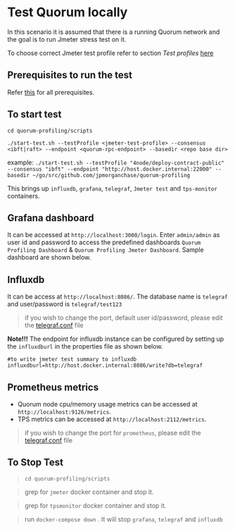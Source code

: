# Test Quorum locally
 In this scenario it is assumed that there is a running Quorum network and the goal is to run Jmeter stress test on it.
 
 To choose correct Jmeter test profile refer to section _Test profiles_ [here](../jmeter-test)
 
## Prerequisites to run the test
  Refer [this](../README.md#prerequisites-for-executing) for all prerequisites.
 
## To start test
`cd quorum-profiling/scripts`

 `./start-test.sh --testProfile <jmeter-test-profile> --consensus <ibft|raft> --endpoint <quorum-rpc-endpoint> --basedir <repo base dir>`
 
 example: `./start-test.sh --testProfile "4node/deploy-contract-public" --consensus "ibft" --endpoint "http://host.docker.internal:22000" --basedir ~/go/src/github.com/jpmorganchase/quorum-profiling`
 
 This brings up `influxdb`, `grafana`, `telegraf`, `Jmeter test` and `tps-monitor` containers. 
 
## Grafana dashboard 
  It can be accessed at `http://localhost:3000/login`. Enter `admin/admin` as user id and password to access the predefined dashboards `Quorum Profiling Dashboard` & `Quorum Profiling Jmeter Dashboard`. Sample dashboard are shown below.
 
## Influxdb 
  It can be access at `http://localhost:8086/`. The database name is `telegraf` and user/password is `telegraf/test123`
  > if you wish to change the port, default user id/password, please edit the [telegraf.conf](telegraf/telegraf.conf) file
 
 
 **Note!!!** The endpoint for influxdb instance can be configured by setting up the `influxdburl` in the properties file as shown below.
   
   ```
  #to write jmeter test summary to influxdb
  influxdburl=http://host.docker.internal:8086/write?db=telegraf
  ```

## Prometheus metrics  
  * Quorum node cpu/memory usage metrics can be accessed at `http://localhost:9126/metrics`.
  * TPS metrics can be accessed at `http://localhost:2112/metrics`.
  > if you wish to change the port for `prometheus`, please edit the [telegraf.conf](telegraf/telegraf.conf) file
 
## To Stop Test
 
> `cd quorum-profiling/scripts`

> grep for `jmeter` docker container and stop it.
 
> grep for  `tpsmonitor` docker container and stop it.
 
> run `docker-compose down` . It will stop `grafana`, `telegraf` and `influxdb`
     
  
   